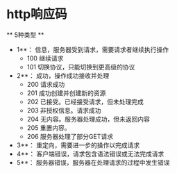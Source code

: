 # http响应码

** 5种类型 **

* 1**： 信息，服务器受到请求，需要请求者继续执行操作
    * 100 继续请求
    * 101 切换协议，只能切换到更高级的协议
* 2**： 成功，操作成功接收并处理
    * 200 请求成功
    * 201 成功创建并创建新的资源
    * 202 已接受。已经接受请求，但未处理完成
    * 203 非授权信息。请求成功
    * 204 无内容。服务器处理成功，但未返回内容
    * 205 重置内容。
    * 206 服务器处理了部分GET请求
* 3**： 重定向，需要进一步的操作以完成请求
* 4**： 客户端错误，请求包含语法错误或无法完成请求
* 5**： 服务器错误，服务器在处理请求的过程中发生错误